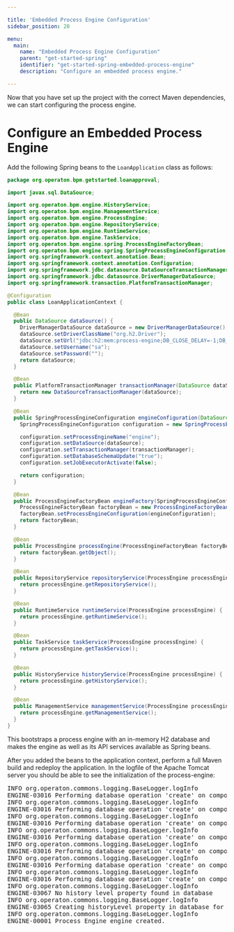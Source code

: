 ```yaml
---

title: 'Embedded Process Engine Configuration'
sidebar_position: 20

menu:
  main:
    name: "Embedded Process Engine Configuration"
    parent: "get-started-spring"
    identifier: "get-started-spring-embedded-process-engine"
    description: "Configure an embedded process engine."

---
```


Now that you have set up the project with the correct Maven dependencies, we can start configuring the process engine.


# Configure an Embedded Process Engine

Add the following Spring beans to the `LoanApplication` class as follows:

```java
package org.operaton.bpm.getstarted.loanapproval;

import javax.sql.DataSource;

import org.operaton.bpm.engine.HistoryService;
import org.operaton.bpm.engine.ManagementService;
import org.operaton.bpm.engine.ProcessEngine;
import org.operaton.bpm.engine.RepositoryService;
import org.operaton.bpm.engine.RuntimeService;
import org.operaton.bpm.engine.TaskService;
import org.operaton.bpm.engine.spring.ProcessEngineFactoryBean;
import org.operaton.bpm.engine.spring.SpringProcessEngineConfiguration;
import org.springframework.context.annotation.Bean;
import org.springframework.context.annotation.Configuration;
import org.springframework.jdbc.datasource.DataSourceTransactionManager;
import org.springframework.jdbc.datasource.DriverManagerDataSource;
import org.springframework.transaction.PlatformTransactionManager;

@Configuration
public class LoanApplicationContext {

  @Bean
  public DataSource dataSource() {
    DriverManagerDataSource dataSource = new DriverManagerDataSource();
    dataSource.setDriverClassName("org.h2.Driver");
    dataSource.setUrl("jdbc:h2:mem:process-engine;DB_CLOSE_DELAY=-1;DB_CLOSE_ON_EXIT=FALSE");
    dataSource.setUsername("sa");
    dataSource.setPassword("");
    return dataSource;
  }

  @Bean
  public PlatformTransactionManager transactionManager(DataSource dataSource) {
    return new DataSourceTransactionManager(dataSource);
  }

  @Bean
  public SpringProcessEngineConfiguration engineConfiguration(DataSource dataSource, PlatformTransactionManager transactionManager) {
    SpringProcessEngineConfiguration configuration = new SpringProcessEngineConfiguration();

    configuration.setProcessEngineName("engine");
    configuration.setDataSource(dataSource);
    configuration.setTransactionManager(transactionManager);
    configuration.setDatabaseSchemaUpdate("true");
    configuration.setJobExecutorActivate(false);

    return configuration;
  }

  @Bean
  public ProcessEngineFactoryBean engineFactory(SpringProcessEngineConfiguration engineConfiguration) {
    ProcessEngineFactoryBean factoryBean = new ProcessEngineFactoryBean();
    factoryBean.setProcessEngineConfiguration(engineConfiguration);
    return factoryBean;
  }

  @Bean
  public ProcessEngine processEngine(ProcessEngineFactoryBean factoryBean) throws Exception {
    return factoryBean.getObject();
  }

  @Bean
  public RepositoryService repositoryService(ProcessEngine processEngine) {
    return processEngine.getRepositoryService();
  }

  @Bean
  public RuntimeService runtimeService(ProcessEngine processEngine) {
    return processEngine.getRuntimeService();
  }

  @Bean
  public TaskService taskService(ProcessEngine processEngine) {
    return processEngine.getTaskService();
  }

  @Bean
  public HistoryService historyService(ProcessEngine processEngine) {
    return processEngine.getHistoryService();
  }

  @Bean
  public ManagementService managementService(ProcessEngine processEngine) {
    return processEngine.getManagementService();
  }
}
```

This bootstraps a process engine with an in-memory H2 database and makes the engine as well as its API services available as Spring beans.

After you added the beans to the application context, perform a full Maven build and redeploy the application. In the logfile of the Apache Tomcat server you should be able to see the initialization of the process-engine:

<pre class="console">
INFO org.operaton.commons.logging.BaseLogger.logInfo
ENGINE-03016 Performing database operation 'create' on component 'engine' with resource 'org/operaton/bpm/engine/db/create/activiti.h2.create.engine.sql'
INFO org.operaton.commons.logging.BaseLogger.logInfo
ENGINE-03016 Performing database operation 'create' on component 'history' with resource 'org/operaton/bpm/engine/db/create/activiti.h2.create.history.sql'
INFO org.operaton.commons.logging.BaseLogger.logInfo
ENGINE-03016 Performing database operation 'create' on component 'identity' with resource 'org/operaton/bpm/engine/db/create/activiti.h2.create.identity.sql'
INFO org.operaton.commons.logging.BaseLogger.logInfo
ENGINE-03016 Performing database operation 'create' on component 'case.engine' with resource 'org/operaton/bpm/engine/db/create/activiti.h2.create.case.engine.sql'
INFO org.operaton.commons.logging.BaseLogger.logInfo
ENGINE-03016 Performing database operation 'create' on component 'case.history' with resource 'org/operaton/bpm/engine/db/create/activiti.h2.create.case.history.sql'
INFO org.operaton.commons.logging.BaseLogger.logInfo
ENGINE-03016 Performing database operation 'create' on component 'decision.engine' with resource 'org/operaton/bpm/engine/db/create/activiti.h2.create.decision.engine.sql'
INFO org.operaton.commons.logging.BaseLogger.logInfo
ENGINE-03016 Performing database operation 'create' on component 'decision.history' with resource 'org/operaton/bpm/engine/db/create/activiti.h2.create.decision.history.sql'
INFO org.operaton.commons.logging.BaseLogger.logInfo
ENGINE-03067 No history level property found in database
INFO org.operaton.commons.logging.BaseLogger.logInfo
ENGINE-03065 Creating historyLevel property in database for level: HistoryLevelAudit(name=audit, id=2)
INFO org.operaton.commons.logging.BaseLogger.logInfo
ENGINE-00001 Process Engine engine created.
</pre>